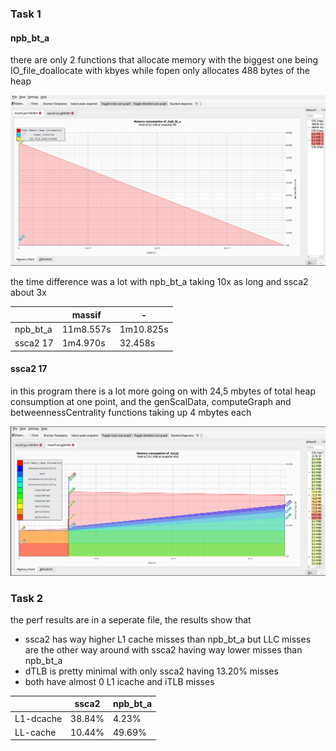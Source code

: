 ### Task 1

#### npb_bt_a

there are only 2 functions that allocate memory with the biggest one being IO_file_doallocate with kbyes while fopen only allocates 488 bytes of the heap

![alt text](npb_sc.png)

the time difference was a lot with npb_bt_a taking 10x as long and ssca2 about 3x

|          | massif    | -         |
|----------|-----------|-----------|
| npb_bt_a | 11m8.557s | 1m10.825s |
| ssca2 17 | 1m4.970s  | 32.458s   |


#### ssca2 17

in this program there is a lot more going on with 24,5 mbytes of total heap consumption at one point, and the genScalData, computeGraph and betweennessCentrality functions taking up 4 mbytes each

![alt text](ssca2_sc.png)


### Task 2

the perf results are in a seperate file, the results show that 

- ssca2 has way higher L1 cache misses than npb_bt_a but LLC misses are the other way around with ssca2 having way lower misses than npb_bt_a
- dTLB is pretty minimal with only ssca2 having 13.20% misses
- both have almost 0 L1 icache and iTLB misses

|           | ssca2  | npb_bt_a |
|-----------|--------|----------|
| L1-dcache | 38.84% | 4.23%    |
| LL-cache  | 10.44% | 49.69%   |
